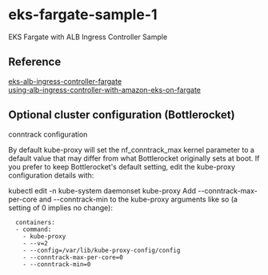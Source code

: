# eks-fargate-sample-1

EKS Fargate with ALB Ingress Controller Sample

## Reference  

[eks-alb-ingress-controller-fargate](https://aws.amazon.com/premiumsupport/knowledge-center/eks-alb-ingress-controller-fargate/)  
[using-alb-ingress-controller-with-amazon-eks-on-fargate](https://aws.amazon.com/blogs/containers/using-alb-ingress-controller-with-amazon-eks-on-fargate/)

## Optional cluster configuration (Bottlerocket)

conntrack configuration

By default kube-proxy will set the nf_conntrack_max kernel parameter to a default value that may differ from what Bottlerocket originally sets at boot. If you prefer to keep Bottlerocket's default setting, edit the kube-proxy configuration details with:

kubectl edit -n kube-system daemonset kube-proxy
Add --conntrack-max-per-core and --conntrack-min to the kube-proxy arguments like so (a setting of 0 implies no change):

      containers:
      - command:
        - kube-proxy
        - --v=2
        - --config=/var/lib/kube-proxy-config/config
        - --conntrack-max-per-core=0
        - --conntrack-min=0
